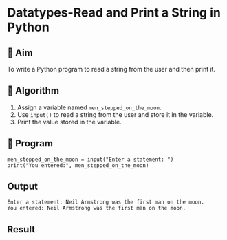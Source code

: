 # Datatypes-Read and Print a String in Python

## 🎯 Aim
To write a Python program to read a string from the user and then print it.

## 🧠 Algorithm
1. Assign a variable named `men_stepped_on_the_moon`.
2. Use `input()` to read a string from the user and store it in the variable.
3. Print the value stored in the variable.

## 🧾 Program
```
men_stepped_on_the_moon = input("Enter a statement: ")
print("You entered:", men_stepped_on_the_moon)
```
## Output
```
Enter a statement: Neil Armstrong was the first man on the moon.
You entered: Neil Armstrong was the first man on the moon.
```
## Result

